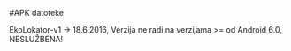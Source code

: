 #APK datoteke

EkoLokator-v1 -> 18.6.2016, Verzija ne radi na verzijama >= od Android 6.0, NESLUŽBENA!
